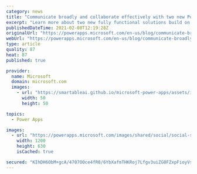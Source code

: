 ```yaml
---
category: news
title: "Communicate broadly and collaborate effectively with two new Power Apps"
excerpt: "Learn more about two new fully functional solutions build on Power Apps and Dataverse for Teams &#8211; Bulletins and Milestones. Bulletins enables you to effectively communicate important information to your team members. Milestones enables the team members to collaborate across functions on the most"
publishedDateTime: 2021-02-08T12:19:28Z
originalUrl: "https://powerapps.microsoft.com/en-us/blog/communicate-broadly-and-collaborate-effectively-with-two-new-power-apps-solutions/"
webUrl: "https://powerapps.microsoft.com/en-us/blog/communicate-broadly-and-collaborate-effectively-with-two-new-power-apps-solutions/"
type: article
quality: 87
heat: 87
published: true

provider:
  name: Microsoft
  domain: microsoft.com
  images:
    - url: "https://smartableai.github.io/microsoft-power-apps/assets/images/organizations/microsoft.com-50x50.jpg"
      width: 50
      height: 50

topics:
  - Power Apps

images:
  - url: "https://powerapps.microsoft.com/images/shared/social/social-share-post-ignite.png"
    width: 1200
    height: 630
    isCached: true

secured: "KIhDH6ObM+gcA/4707OOce4fR0/6YbXafmTHKRoj7Lfgv3uiZG0FZxpFioyVs8PDoA5FHZwmal10D/tKCNKg2p348/0w4b4nocJrPvObOjJX+nOl3+O4xKdFaUl+F+gBOtplLM1DEdjlz+NSbCUrjVnowTWKadHgG+JIvCEh0pJDPqgPdBgWJzmUrWML3ce+vw9Mrv4vycECM8MbPtjcyIsXkZom402MzvC48IRrhcm6X/iQkuj+SMfghe+x0Xlity3f6+f9yDr1d82aCcWvrMt7xSNdm0Hgn3hcJzyA2dGcWabItWy2WX4L31Q+NaJFVsWhZV3cyLCi7beT36qRxa9pU0LCBz+naULLR1DUZt8=;f7S/b0XzVFaQx8subIq4Ug=="
---
```



